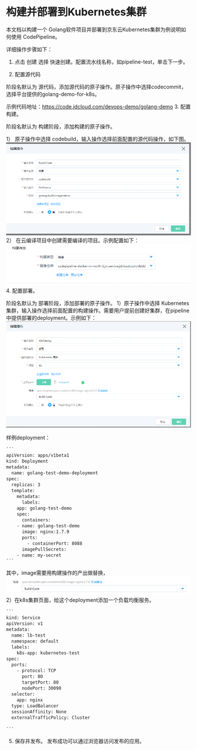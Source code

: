 # 构建并部署到Kubernetes集群
本文档以构建一个 Golang软件项目并部署到京东云Kubernetes集群为例说明如何使用 CodePipeline。

详细操作步骤如下：

1. 点击 创建 选择 快速创建。配置流水线名称，如pipeline-test，单击下一步。

2. 配置源代码

阶段名默认为 源代码，添加源代码的原子操作。原子操作中选择codecommit，选择平台提供的golang-demo-for-k8s。

示例代码地址：https://code.jdcloud.com/devops-demo/golang-demo
3. 配置构建。

阶段名默认为 构建阶段，添加构建的原子操作。

1）	原子操作中选择 codebuild，输入操作选择前面配置的源代码操作，如下图。
 ![](../../../../image/codepipeline/best-build.png)
2）	在云编译项目中创建需要编译的项目。示例配置如下：
 ![](../../../../image/codepipeline/best-build-2.png)
4. 配置部署。

阶段名默认为 部署阶段，添加部署的原子操作。
1）原子操作中选择 Kubernetes集群，输入操作选择前面配置的构建操作。需要用户提前创建好集群，在pipeline中提供部署的deployment。示例如下：
 ![](../../../../image/codepipeline/best-k8s.png)

   样例deployment：
 	
	```
	apiVersion: apps/v1beta1
	kind: Deployment
	metadata:
	  name: golang-test-demo-deployment
	spec:
	  replicas: 3
	  template:
	    metadata:
	      labels:
		app: golang-test-demo
	    spec:
	      containers:
		- name: golang-test-demo
		  image: nginx:1.7.9
		  ports:
		    - containerPort: 8088
	      imagePullSecrets:
		- name: my-secret	
	```

  其中，image需要用构建操作的产出做替换，
  ![](../../../../image/codepipeline/best-docker.png)
2）在k8s集群页面，给这个deployment添加一个负载均衡服务。
	
	```
	kind: Service
	apiVersion: v1
	metadata:
	  name: lb-test
	  namespace: default
	  labels:
	    k8s-app: kubernetes-test
	spec:
	  ports:
	    - protocol: TCP
	      port: 80
	      targetPort: 80
	      nodePort: 30090
	  selector:
	    app: nginx
	  type: LoadBalancer
	  sessionAffinity: None
	  externalTrafficPolicy: Cluster
  
	```

5. 保存并发布。
发布成功可以通过浏览器访问发布的应用。
